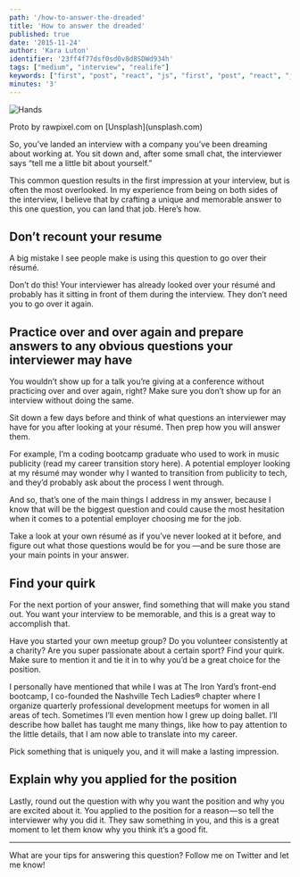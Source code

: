 ```yaml
---
path: '/how-to-answer-the-dreaded'
title: 'How to answer the dreaded'
published: true
date: '2015-11-24'
author: 'Kara Luton'
identifier: '23ff4f77dsf0sd0v8d8SDWd934h'
tags: ["medium", "interview", "realife"]
keywords: ["first", "post", "react", "js", "first", "post", "react", "js"]
minutes: '3'
---
```


![Hands](https://cdn-images-1.medium.com/max/800/1*Uwbv9Nzv7uoZV_hJwrsPGQ.jpeg)
  <figcaption>Proto by rawpixel.com on [Unsplash](unsplash.com)</figcaption>

So, you’ve landed an interview with a company you’ve been dreaming about working at. You sit down and, after some small chat, the interviewer says “tell me a little bit about yourself.”

This common question results in the first impression at your interview, but is often the most overlooked. In my experience from being on both sides of the interview, I believe that by crafting a unique and memorable answer to this one question, you can land that job. Here’s how.

## Don’t recount your resume
A big mistake I see people make is using this question to go over their résumé.

Don’t do this! Your interviewer has already looked over your résumé and probably has it sitting in front of them during the interview. They don’t need you to go over it again.

## Practice over and over again and prepare answers to any obvious questions your interviewer may have
You wouldn’t show up for a talk you’re giving at a conference without practicing over and over again, right? Make sure you don’t show up for an interview without doing the same.

Sit down a few days before and think of what questions an interviewer may have for you after looking at your résumé. Then prep how you will answer them.

For example, I’m a coding bootcamp graduate who used to work in music publicity (read my career transition story here). A potential employer looking at my résumé may wonder why I wanted to transition from publicity to tech, and they’d probably ask about the process I went through.

And so, that’s one of the main things I address in my answer, because I know that will be the biggest question and could cause the most hesitation when it comes to a potential employer choosing me for the job.

Take a look at your own résumé as if you’ve never looked at it before, and figure out what those questions would be for you —and be sure those are your main points in your answer.

## Find your quirk
For the next portion of your answer, find something that will make you stand out. You want your interview to be memorable, and this is a great way to accomplish that.

Have you started your own meetup group? Do you volunteer consistently at a charity? Are you super passionate about a certain sport? Find your quirk. Make sure to mention it and tie it in to why you’d be a great choice for the position.

I personally have mentioned that while I was at The Iron Yard’s front-end bootcamp, I co-founded the Nashville Tech Ladies® chapter where I organize quarterly professional development meetups for women in all areas of tech. Sometimes I’ll even mention how I grew up doing ballet. I’ll describe how ballet has taught me many things, like how to pay attention to the little details, that I am now able to translate into my career.

Pick something that is uniquely you, and it will make a lasting impression.

## Explain why you applied for the position
Lastly, round out the question with why you want the position and why you are excited about it. You applied to the position for a reason — so tell the interviewer why you did it. They saw something in you, and this is a great moment to let them know why you think it’s a good fit.

***

What are your tips for answering this question? Follow me on Twitter and let me know!